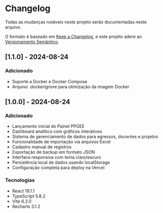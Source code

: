 # Changelog

Todas as mudanças notáveis neste projeto serão documentadas neste arquivo.

O formato é baseado em [Keep a Changelog](https://keepachangelog.com/pt-BR/1.0.0/),
e este projeto adere ao [Versionamento Semântico](https://semver.org/lang/pt-BR/spec/v2.0.0.html).

## [1.1.0] - 2024-08-24

### Adicionado
- Suporte a Docker e Docker Compose
- Arquivo .dockerignore para otimização da imagem Docker

## [1.0.0] - 2024-08-24

### Adicionado
- Lançamento inicial do Painel PPGEE
- Dashboard analítico com gráficos interativos
- Sistema de gerenciamento de dados para egressos, docentes e projetos
- Funcionalidade de importação via arquivos Excel
- Cadastro manual de registros
- Exportação de backup em formato JSON
- Interface responsiva com tema claro/escuro
- Persistência local de dados usando localStorage
- Configuração completa para deploy na Vercel

### Tecnologias
- React 19.1.1
- TypeScript 5.8.2
- Vite 6.2.0
- Recharts 3.1.2